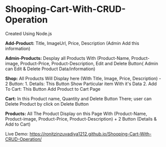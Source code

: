 # Shooping-Cart-With-CRUD-Operation

Created Using Node.js

**Add-Product:** Title, ImageUrl, Price, Description (Admin Add this information)

**Admin-Products:** Desplay all Products With (Product-Name, Product-image, Product-Price, Product-Description, Edit and Delete Button{ Admin can Edit & Delete Product Data/information)

**Shop:** All Products Will Display here (With Title, Image, Price, Description)
       - 2 Button:
            1. Details: This Button Show Particular item With it's Data
            2. Add To Cart: This Button Add Product to Cart Page
            
**Cart:** In this Product name, Quantity and Delete Button There; user can Delete Product by click on Delete Button

**Products:** All The Product Display on this Page With (Product-Name, Product-image, Product-Price, Product-Description) + 2 Button (Details & Add to Cart)


Live Demo: https://ronitzinzuvadiya1212.github.io/Shooping-Cart-With-CRUD-Operation/
